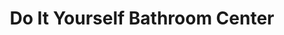 ---
title: "Do It Yourself Bathroom Center"
url: /west-allis/do-it-yourself-bathroom-center/
shop: Badezimmer
---